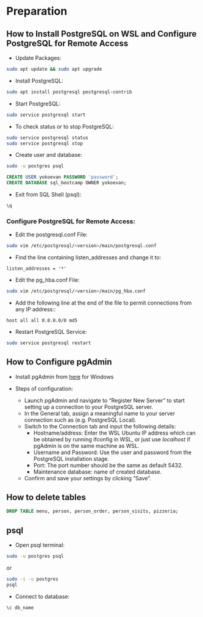 # Preparation

## How to Install PostgreSQL on WSL and Configure PostgreSQL for Remote Access

* Update Packages:
```bash
sudo apt update && sudo apt upgrade
```

* Install PostgreSQL:
```bash
sudo apt install postgresql postgresql-contrib
```

* Start PostgreSQL:
```bash
sudo service postgresql start
```

* To check status or to stop PostgreSQL:
```bash
sudo service postgresql status
sudo service postgresql stop
```

* Create user and database:
```bash
sudo -u postgres psql
```
```sql
CREATE USER yokoevan PASSWORD 'password';
CREATE DATABASE sql_bootcamp OWNER yokoevan;
```

* Exit from SQL Shell (psql):
```sql
\q
```

### Configure PostgreSQL for Remote Access:
* Edit the postgresql.conf File:
```bash
sudo vim /etc/postgresql/<version>/main/postgresql.conf
```
* Find the line containing listen_addresses and change it to:
```
listen_addresses = '*'
```
* Edit the pg_hba.conf File:
```bash
sudo vim /etc/postgresql/<version>/main/pg_hba.conf
```
* Add the following line at the end of the file to permit connections from any IP address::
```
host all all 0.0.0.0/0 md5
```

* Restart PostgreSQL Service:
```bash
sudo service postgresql restart
```

## How to Configure pgAdmin

* Install pgAdmin from [here](https://www.pgadmin.org/download/) for Windows

* Steps of configuration:
    * Launch pgAdmin and navigate to “Register New Server” to start setting up a connection to your PostgreSQL server.
    * In the General tab, assign a meaningful name to your server connection such as (e.g. PostgreSQL Local).
    * Switch to the Connection tab and input the following details:
        * Hostname/address: Enter the WSL Ubuntu IP address which can be obtained by running ifconfig in WSL, or just use *localhost* if pgAdmin is on the same machine as WSL.
        * Username and Password: Use the user and password from the PostgreSQL installation stage.
        * Port: The port number should be the same as default 5432.
        * Maintenance database: name of created database.
    * Confirm and save your settings by clicking “Save”.

## How to delete tables

```sql
DROP TABLE menu, person, person_order, person_visits, pizzeria;
```

## psql

* Open psql terminal:
```bash
sudo -u postgres psql
```
or
```bash
sudo -i -u postgres
psql
```

* Connect to database:
```psql
\c db_name
```